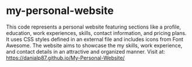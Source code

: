 # my-personal-website
This code represents a personal website featuring sections like a profile, education, work experiences, skills, contact information, and pricing plans. It uses CSS styles defined in an external file and includes icons from Font Awesome. The website aims to showcase the my skills, work experience, and contact details in an attractive and organized manner.
Visit at: https://danialp87.github.io/My-Personal-Website/
